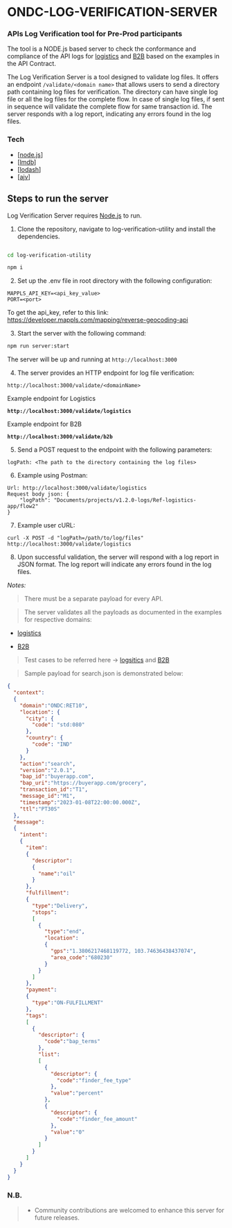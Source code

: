 # ONDC-LOG-VERIFICATION-SERVER

### APIs Log Verification tool for Pre-Prod participants

The tool is a NODE.js based server to check the conformance and compliance of the API logs for [logistics](https://docs.google.com/document/d/10GpEuKZE2g96DFJT3HKq6wIEMhPC-kkMZhXNn2jHHXc/edit?pli=1) and [B2B](https://github.com/ONDC-Official/ONDC-RET-Specifications) based on the examples in the API Contract.

The Log Verification Server is a tool designed to validate log files. It offers an endpoint `/validate/<domain name>` that allows users to send a directory path containing log files for verification. The directory can have single log file or all the log files for the complete flow. In case of single log files, if sent in sequence will validate the complete flow for same transaction id.
The server responds with a log report, indicating any errors found in the log files.

### Tech

- [[node.js](https://nodejs.org/en/)]
- [[lmdb](https://www.npmjs.com/package/lmdb)]
- [[lodash](https://www.npmjs.com/package/lodash)]
- [[ajv](https://ajv.js.org/)]

## Steps to run the server

Log Verification Server requires [Node.js](https://nodejs.org/) to run.

1. Clone the repository, navigate to log-verification-utility and install the dependencies.

```sh

cd log-verification-utility

npm i
```

2. Set up the .env file in root directory with the following configuration:

```code
MAPPLS_API_KEY=<api_key_value>
PORT=<port>
```
To get the api_key, refer to this link: https://developer.mappls.com/mapping/reverse-geocoding-api

3. Start the server with the following command:

```sh
npm run server:start
```
The server will be up and running at `http://localhost:3000`  

4. The server provides an HTTP endpoint for log file verification:

```code
http://localhost:3000/validate/<domainName>
```

Example endpoint for Logistics

**``
http://localhost:3000/validate/logistics
``**

Example endpoint for B2B

**``
http://localhost:3000/validate/b2b
``**

5. Send a POST request to the endpoint with the following parameters:

```code
logPath: <The path to the directory containing the log files>
```

6. Example using Postman:

```
Url: http://localhost:3000/validate/logistics
Request body json: {
    "logPath": "Documents/projects/v1.2.0-logs/Ref-logistics-app/flow2"
}
```

7. Example user cURL:

```
curl -X POST -d "logPath=/path/to/log/files" http://localhost:3000/validate/logistics
```

8. Upon successful validation, the server will respond with a log report in JSON format. The log report will indicate any errors found in the log files.

_Notes:_

> There must be a separate payload for every API.

> The server validates all the payloads as documented in the examples for respective domains:
* [logistics](https://docs.google.com/document/d/10GpEuKZE2g96DFJT3HKq6wIEMhPC-kkMZhXNn2jHHXc/edit?pli=1)

* [B2B](https://github.com/ONDC-Official/ONDC-RET-Specifications)

> Test cases to be referred here -> [logsitics](https://docs.google.com/document/d/1ttixilM-I6dutEdHL10uzqRFd8RcJlEO_9wBUijtdDc/edit) and [B2B](https://docs.google.com/document/d/10ouiTKLY4dm1KnXCuhFwK38cYd9_aDQ30bklkqnPRkM/edit)

> Sample payload for search.json is demonstrated below:

```json
{
  "context":
  {
    "domain":"ONDC:RET10",
    "location": {
      "city": {
        "code": "std:080"
      },
      "country": {
        "code": "IND"
      }
    },
    "action":"search",
    "version":"2.0.1",
    "bap_id":"buyerapp.com",
    "bap_uri":"https://buyerapp.com/grocery",
    "transaction_id":"T1",
    "message_id":"M1",
    "timestamp":"2023-01-08T22:00:00.000Z",
    "ttl":"PT30S"
  },
  "message":
  {
    "intent":
    {
      "item":
      {
        "descriptor":
        {
          "name":"oil"
        }
      },
      "fulfillment":
      {
        "type":"Delivery",
        "stops":
        [
          {
            "type":"end",
            "location":
            {
              "gps":"1.3806217468119772, 103.74636438437074",
              "area_code":"680230"
            }
          }
        ]
      },
      "payment":
      {
        "type":"ON-FULFILLMENT"
      },
      "tags":
      [
        {
          "descriptor": {
            "code":"bap_terms"
          },
          "list":
          [
            {
              "descriptor": {
                "code":"finder_fee_type"
              },
              "value":"percent"
            },
            {
              "descriptor": {
                "code":"finder_fee_amount"
              },
              "value":"0"
            }
          ]
        }
      ]
    }
  }
}
```

### N.B.

> - Community contributions are welcomed to enhance this server for future releases.

